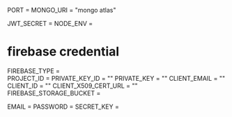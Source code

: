 PORT = 
MONGO_URI = "mongo atlas" 

JWT_SECRET = 
NODE_ENV = 

# firebase credential
FIREBASE_TYPE =  
PROJECT_ID = 
PRIVATE_KEY_ID = ""
PRIVATE_KEY = ""
CLIENT_EMAIL = ""
CLIENT_ID = ""
CLIENT_X509_CERT_URL = ""
FIREBASE_STORAGE_BUCKET = 

EMAIL = 
PASSWORD = 
SECRET_KEY = 
